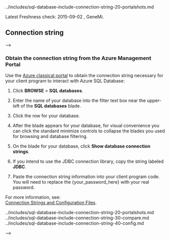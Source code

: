 <!--
<!-- deleted by customization includes/sql-database-include-connection-string-20-portalshots.md --><!-- keep by customization: begin --> ../includes/sql-database-include-connection-string-20-portalshots.md <!-- keep by customization: end -->

Latest Freshness check:  2015-09-02 , GeneMi.

## Connection string
-->


### Obtain the connection string from the Azure Management Portal


Use the [Azure <!-- deleted by customization preview --><!-- keep by customization: begin --> classical <!-- keep by customization: end --> portal](http://manage.windowsazure.cn/) to obtain the connection string necessary for your client program to interact with Azure SQL Database:


1. Click **BROWSE** > **SQL databases**.

    <!-- deleted by customization ![Select SQL][1-select-sql] -->

2. Enter the name of your database into the filter text box near the upper-left of the **SQL databases** blade.

    <!-- deleted by customization ![Select Database][2-select-database]] -->

3. Click the row for your database.

4. After the blade appears for your database, for visual convenience you can click the standard minimize controls to collapse the blades  you used for browsing and database filtering.

5. On the blade for your database, click **Show database connection strings**.

6. If you intend to use the JDBC connection library, copy the string labeled **JDBC**.

	<!-- deleted by customization ![Copy the JDBC connection string for your database][3-get-connection-string] -->

7. Paste the connection string information into your client program code.  You will need to replace the {your_password_here} with your real password.



For more information, see:<br/>[Connection Strings and Configuration Files](https://msdn.microsoft.com/zh-cn/library/ms378428.aspx).



<!-- Image references. -->

[1-select-sql]: ./media/sql-database-include-connection-string-20-portalshots/connection-string-select-sql.png


[2-select-database]: ./media/sql-database-include-connection-string-20-portalshots/connection-string-select-database.PNG

[3-get-connection-string]: ./media/sql-database-include-connection-string-20-portalshots/connection-string-jdbc.PNG


<!--
These three includes/ files are a sequenced set, but you can pick and choose:

<!-- deleted by customization includes/sql-database-include-connection-string-20-portalshots.md --><!-- keep by customization: begin --> ../includes/sql-database-include-connection-string-20-portalshots.md <!-- keep by customization: end -->
<!-- deleted by customization includes/sql-database-include-connection-string-30-compare.md --><!-- keep by customization: begin --> ../includes/sql-database-include-connection-string-30-compare.md <!-- keep by customization: end -->
<!-- deleted by customization includes/sql-database-include-connection-string-40-config.md --><!-- keep by customization: begin --> ../includes/sql-database-include-connection-string-40-config.md <!-- keep by customization: end -->
-->
